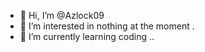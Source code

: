 - 👋 Hi, I’m @Azlock09
- 👀 I’m interested in nothing at the moment .
- 🌱 I’m currently learning coding ..


<!---
Azlock09/Azlock09 is a ✨ special ✨ repository because its `README.md` (this file) appears on your GitHub profile.
You can click the Preview link to take a look at your changes.
--->
